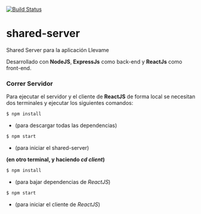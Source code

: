 [![Build Status](https://travis-ci.org/llevame/shared-server.svg?branch=master)](https://travis-ci.org/llevame/shared-server)

# shared-server

Shared Server para la aplicación Llevame  

Desarrollado con **NodeJS**, **ExpressJs** como back-end y **ReactJs** como front-end.   

### Correr Servidor

Para ejecutar el servidor y el cliente de **ReactJS** de forma local se necesitan dos terminales y ejecutar los siguientes comandos:

```bash
$ npm install
```
- (para descargar todas las dependencias)

```bash
$ npm start
```
- (para iniciar el shared-server)

**(en otro terminal, y haciendo *cd client*)**

```bash
$ npm install
```
- (para bajar dependencias de *ReactJS*)

```bash
$ npm start
```
- (para iniciar el cliente de *ReactJS*)
